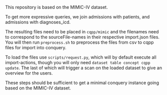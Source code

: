 This repository is based on the MIMIC-IV dataset. 

To get more expressive queries, we join admissions with patients, and admissions with diagnoses_icd.

The resulting files need to be placed in `cqpp/mimic` and the filenames need to correspond to the sourceFile-names in their respective import.json files. You will then run `preprocess.sh` to preprocess the files from csv to cqpp files for import into conquery.

To load the files use `scripts/request.py`, which will by default execute all import-actions, though you will only need `dataset table concept cqpp update`. The last of which will trigger a scan on the loaded dataset to give an overview for the users.

These steps should be sufficient to get a minimal conquery instance going based on the MIMIC-IV dataset.